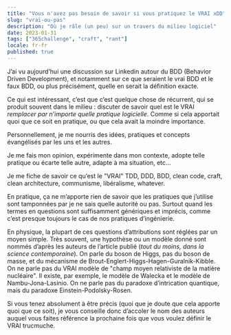 ```yaml
---
title: "Vous n'avez pas besoin de savoir si vous pratiquez le VRAI xDD"
slug: "vrai-ou-pas"
description: "Où je râle (un peu) sur un travers du milieu logiciel"
date: 2023-01-31
tags: ["365challenge", "craft", "rant"]
locale: fr-fr
published: true
---
```


J’ai vu aujourd’hui une discussion sur Linkedin autour du BDD (Behavior Driven Development), et notamment sur ce que seraient le vrai BDD et le faux BDD, ou plus précisément, quelle en serait la définition exacte.

Ce qui est intéressant, c’est que c’est quelque chose de récurrent, qui se produit souvent dans le milieu : discuter de savoir quel est le VRAI _remplacer par n’importe quelle pratique logicielle_.
Comme si cela apportait quoi que ce soit en pratique, ou que cela avait la moindre importance.


Personnellement, je me nourris des idées, pratiques et concepts évangélisés par les uns et les autres.


Je me fais mon opinion, expérimente dans mon contexte, adopte telle pratique ou écarte telle autre, adapte à ma situation, etc...


Je me fiche de savoir ce qu’est le "VRAI" TDD, DDD, BDD, clean code, craft, clean architecture, communisme, libéralisme, whatever.


En pratique, ça ne m’apporte rien de savoir que les pratiques que j’utilise sont tamponnées par je ne sais quelle autorité ou pas.
Surtout quand les termes en questions sont suffisamment génériques et imprécis, comme c’est presque toujours le cas de nos pratiques d’ingénierie.



En physique, la plupart de ces questions d’attributions sont réglées par un moyen simple. Très souvent, une hypothèse ou un modèle donné sont nommés d’après les auteurs de l’article publié (_tout du moins, dans la science contemporaine_).
On parle du boson de Higgs, pas du boson de masse, et du mécanisme de Brout-Englert-Higgs-Hagen-Guralnik-Kibble. On ne parle pas du VRAI modèle de "champ moyen relativiste de la matière nucléaire". Il existe, par exemple, le modèle de Walecka et le modèle de Nambu-Jona-Lasinio. On ne parle pas du paradoxe d’intrication quantique, mais du paradoxe Einstein-Podolsky-Rosen.

Si vous tenez absolument à être précis (quoi que je doute que cela apporte quoi que ce soit), je vous conseille donc d’accoler le nom des auteurs auquel vous faites référence la prochaine fois que vous voulez définir le VRAI trucmuche.
